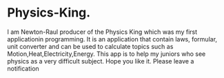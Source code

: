 # Physics-King.
I am Newton-Raul producer of the Physics King which was my first applicationin programming. It is an application that contain laws, 
formular, unit converter and can be used to calculate topics such as Motion,Heat,Electricity,Energy. This app is to help my juniors who
see physics as a very difficult subject. Hope you like it. Please leave a notification
